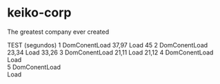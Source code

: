 # keiko-corp
The greatest company ever created

 TEST (segundos)
1
DomConentLoad   37,97
Load            45
2
DomConentLoad   23,34
Load            33,26
3
DomConentLoad   21,11
Load            21,12
4
DomConentLoad   
Load            
5
DomConentLoad   
Load            
